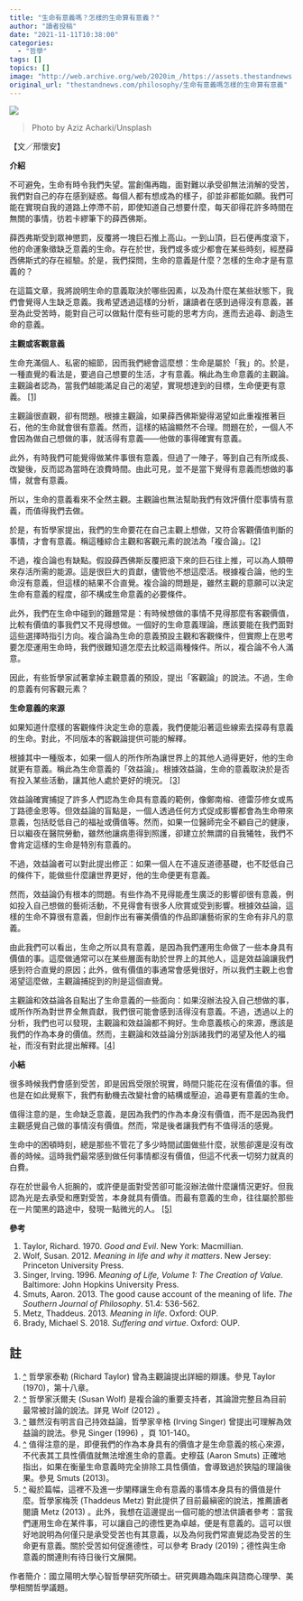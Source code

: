 ```yaml
---
title: "生命有意義嗎？怎樣的生命算有意義？"
author: "讀者投稿"
date: "2021-11-11T10:38:00"
categories:
  - "哲學"
tags: []
topics: []
image: "http://web.archive.org/web/2020im_/https://assets.thestandnews.com/media/photos/aziz-acharki-U3C79SeHa7k-unsplash.jpg"
original_url: "thestandnews.com/philosophy/生命有意義嗎怎樣的生命算有意義"
---
```

![](http://web.archive.org/web/2020im_/https://assets.thestandnews.com/media/photos/aziz-acharki-U3C79SeHa7k-unsplash.jpg)
> Photo by Aziz Acharki/Unsplash

【文／邢懷安】

**介紹**

不可避免，生命有時令我們失望。當創傷再臨，面對難以承受卻無法消解的受苦，我們對自己的存在感到疑惑。每個人都有想成為的樣子，卻並非都能如願。我們可能在實現自我的道路上停滯不前，即使知道自己想要什麼，每天卻得花許多時間在無關的事情，彷若卡繆筆下的薛西佛斯。

薛西弗斯受到眾神懲罰，反覆將一塊巨石推上高山。一到山頂，巨石便再度滾下，他的命運象徵缺乏意義的生命。存在於世，我們或多或少都會在某些時刻，經歷薛西佛斯式的存在經驗。於是，我們探問，生命的意義是什麼？怎樣的生命才是有意義的？

在這篇文章，我將說明生命的意義取決於哪些因素，以及為什麼在某些狀態下，我們會覺得人生缺乏意義。我希望透過這樣的分析，讓讀者在感到過得沒有意義，甚至為此受苦時，能對自己可以做點什麼有些可能的思考方向，進而去追尋、創造生命的意義。

**主觀或客觀意義**

生命充滿個人、私密的細節，因而我們總會這麼想：生命是屬於「我」的。於是，一種直覺的看法是，要過自己想要的生活，才有意義。稱此為生命意義的主觀論。主觀論者認為，當我們越能滿足自己的渴望，實現想達到的目標，生命便更有意義。 [\[1\]](#footnote-1)

主觀論很直觀，卻有問題。根據主觀論，如果薛西佛斯變得渴望如此重複推著巨石，他的生命就會很有意義。然而，這樣的結論顯然不合理。問題在於，一個人不會因為做自己想做的事，就活得有意義——他做的事得確實有意義。

此外，有時我們可能覺得做某件事很有意義，但過了一陣子，等到自己有所成長、改變後，反而認為當時在浪費時間。由此可見，並不是當下覺得有意義而想做的事情，就會有意義。

所以，生命的意義看來不全然主觀。主觀論也無法幫助我們有效評價什麼事情有意義，而值得我們去做。

於是，有哲學家提出，我們的生命要花在自己主觀上想做，又符合客觀價值判斷的事情，才會有意義。稱這種綜合主觀和客觀元素的說法為「複合論」。[\[2\]](#footnote-2) 

不過，複合論也有缺點。假設薛西佛斯反覆把滾下來的巨石往上推，可以為人類帶來存活所需的能源。這是很巨大的貢獻，儘管他不想這麼活。根據複合論，他的生命沒有意義，但這樣的結果不合直覺。複合論的問題是，雖然主觀的意願可以決定生命有意義的程度，卻不構成生命意義的必要條件。

此外，我們在生命中碰到的難題常是：有時候想做的事情不見得那麼有客觀價值，比較有價值的事我們又不見得想做。一個好的生命意義理論，應該要能在我們面對這些選擇時指引方向。複合論為生命的意義預設主觀和客觀條件，但實際上在思考要怎麼運用生命時，我們很難知道怎麼去比較這兩種條件。所以，複合論不令人滿意。

因此，有些哲學家試著拿掉主觀意義的預設，提出「客觀論」的說法。不過，生命的意義有何客觀元素？

**生命意義的來源**

如果知道什麼樣的客觀條件決定生命的意義，我們便能沿著這些線索去探尋有意義的生命。對此，不同版本的客觀論提供可能的解釋。

根據其中一種版本，如果一個人的所作所為讓世界上的其他人過得更好，他的生命就更有意義。稱此為生命意義的「效益論」。根據效益論，生命的意義取決於是否有投入某些活動，讓其他人處於更好的境況。 [\[3\]](#footnote-3) 

效益論確實捕捉了許多人們認為生命具有意義的範例，像鄭南榕、德雷莎修女或馬丁路德金恩等。但效益論的盲點是，一個人透過任何方式促成影響都會為生命帶來意義，包括貶低自己的福祉或價值等。然而，如果一位醫師完全不顧自己的健康，日以繼夜在醫院勞動，雖然他讓病患得到照護，卻建立於無謂的自我犧牲，我們不會肯定這樣的生命是特別有意義的。

不過，效益論者可以對此提出修正：如果一個人在不違反道德基礎，也不貶低自己的條件下，能做些什麼讓世界更好，他的生命便更有意義。

然而，效益論仍有根本的問題。有些作為不見得能產生廣泛的影響卻很有意義，例如投入自己想做的藝術活動，不見得會有很多人欣賞或受到影響。根據效益論，這樣的生命不算很有意義，但創作出有審美價值的作品即讓藝術家的生命有非凡的意義。

由此我們可以看出，生命之所以具有意義，是因為我們運用生命做了一些本身具有價值的事。這麼做通常可以在某些層面有助於世界上的其他人，這是效益論讓我們感到符合直覺的原因；此外，做有價值的事通常會感覺很好，所以我們主觀上也會渴望這麼做，主觀論捕捉到的則是這個直覺。

主觀論和效益論各自點出了生命意義的一些面向：如果沒辦法投入自己想做的事，或所作所為對世界全無貢獻，我們很可能會感到活得沒有意義。不過，透過以上的分析，我們也可以發現，主觀論和效益論都不夠好。生命意義核心的來源，應該是我們的作為本身的價值。然而，主觀論和效益論分別訴諸我們的渴望及他人的福祉，而沒有對此提出解釋。[\[4\]](#footnote-4)

**小結**

很多時候我們會感到受苦，即是因爲受限於現實，時間只能花在沒有價值的事。但也是在如此覺察下，我們有動機去改變社會的結構或壓迫，追尋更有意義的生命。

值得注意的是，生命缺乏意義，是因為我們的作為本身沒有價值，而不是因為我們主觀感覺自己做的事情沒有價值。然而，常是後者讓我們有不值得活的感覺。

生命中的困頓時刻，總是那些不管花了多少時間試圖做些什麼，狀態卻還是沒有改善的時候。這時我們最常感到做任何事情都沒有價值，但這不代表一切努力就真的白費。

存在於世最令人扼腕的，或許便是面對受苦卻可能沒辦法做什麼讓情況更好。但我認為光是去承受和應對受苦，本身就具有價值。而最有意義的生命，往往屬於那些在一片闃黑的路途中，發現一點微光的人。 [\[5\]](#footnote-5) 

**參考**

1.  Taylor, Richard. 1970. _Good and Evil_. New York: Macmillian.
2.  Wolf, Susan. 2012. _Meaning in life and why it matters_. New Jersey: Princeton University Press.
3.  Singer, Irving. 1996. _Meaning of Life, Volume 1: The Creation of Value_. Baltimore: John Hopkins University Press.
4.  Smuts, Aaron. 2013. The good cause account of the meaning of life. _The Southern Journal of Philosophy_. 51.4: 536-562.
5.  Metz, Thaddeus. 2013. _Meaning in life_. Oxford: OUP.
6.  Brady, Michael S. 2018. _Suffering and virtue_. Oxford: OUP.

註
-

1.  [^](#footnote-marker-1-1) 哲學家泰勒 (Richard Taylor) 曾為主觀論提出詳細的辯護。參見 Taylor (1970)，第十八章。​​​​
2.  [^](#footnote-marker-2-1) 哲學家沃爾夫 (Susan Wolf) 是複合論的重要支持者，其論證完整且為目前最常被討論的說法。詳見 Wolf (2012) 。
3.  [^](#footnote-marker-3-1) 雖然沒有明言自己持效益論，哲學家辛格 (Irving Singer) 曾提出可理解為效益論的說法。參見 Singer (1996) ，頁 101-140。
4.  [^](#footnote-marker-4-1) 值得注意的是，即便我們的作為本身具有的價值才是生命意義的核心來源，不代表其工具性價值就無法增進生命的意義。史穆茲 (Aaron Smuts) 正確地指出，如果在衡量生命意義時完全排除工具性價值，會導致過於狹隘的理論後果。參見 Smuts (2013)。
5.  [^](#footnote-marker-5-1) 礙於篇幅，這裡不及進一步闡釋讓生命有意義的事情本身具有的價值是什麼。哲學家梅茨 (Thaddeus Metz) 對此提供了目前最縝密的說法，推薦讀者閱讀 Metz (2013) 。此外，我想在這邊提出一個可能的想法供讀者參考：當我們運用生命在某件事，可以讓自己的德性更為卓越，便是有意義的。這可以很好地說明為何僅只是承受受苦也有其意義，以及為何我們常直覺認為受苦的生命更有意義。關於受苦如何促進德性，可以參考 Brady (2019)；德性與生命意義的關連則有待日後行文展開。

作者簡介：國立陽明大學心智哲學研究所碩士。研究興趣為臨床與諮商心理學、美學相關哲學議題。